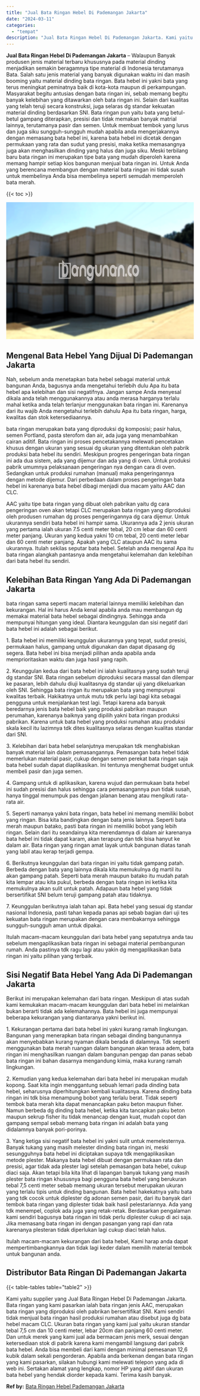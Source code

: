 ```yaml
---
title: "Jual Bata Ringan Hebel Di Pademangan Jakarta"
date: "2024-03-11"
categories: 
  - "tempat"
description: "Jual Bata Ringan Hebel Di Pademangan Jakarta. Kami yaitu supplier yang Jual Bata Ringan Hebel Di Pademangan Jakarta. Bata ringan yang kami pasarkan ialah bat..."
---
```


**Jual Bata Ringan Hebel Di Pademangan Jakarta** – Walaupun Banyak produsen jenis material terbaru khususnya pada material dinding menjadikan semakin beragamnya tipe material di Indonesia terutamanya Bata. Salah satu jenis material yang banyak digunakan waktu ini dan masih booming yaitu material dinding bata ringan. Bata hebel ini yakni bata yang terus meningkat peminatnya baik di kota-kota maupun di perkampungan. Masyarakat begitu antusias dengan bata ringan ini, sebab memang begitu banyak kelebihan yang ditawarkan oleh bata ringan ini. Selain dari kualitas yang telah teruji secara konstruksi, juga selaras dg standar kekuatan material dinding berdasarkan SNI. Bata ringan pun yaitu bata yang betul-betul gampang diterapkan, presisi dan tidak memakan banyak matrial lainnya, terutamanya pasir dan semen. Untuk membuat tembok yang lurus dan juga siku sungguh-sungguh mudah apabila anda mengerjakannya dengan memasang bata hebel ini, karena bata hebel ini dicetak dengan permukaan yang rata dan sudut yang presisi, maka ketika memasangnya juga akan menghasilkan dinding yang halus dan juga siku. Meski terbilang baru bata ringan ini merupakan tipe bata yang mudah diperoleh karena memang hampir setiap kios bangunan menjual bata ringan ini. Untuk Anda yang berencana membangun dengan material bata ringan ini tidak susah untuk membelinya Anda bisa membelinya seperti semudah memperoleh bata merah.

{{< toc >}}

![Jual Bata Ringan Hebel Di Pademangan Jakarta](/images/jual-hebel-murah-35.png)

## Mengenal Bata Hebel Yang Dijual Di Pademangan Jakarta

Nah, sebelum anda menetapkan bata hebel sebagai material untuk bangunan Anda, bagusnya anda mengetahui terlebih dulu Apa itu bata hebel apa kelebihan dan sisi negatifnya. Jangan sampe Anda menyesal dikala anda telah menggunakannya atau anda merasa harganya terlalu mahal ketika anda telah terlanjur menggunakan bata ringan ini. Karenanya dari itu wajib Anda mengetahui terlebih dahulu Apa itu bata ringan, harga, kwalitas dan stok ketersediaannya.

bata ringan merupakan bata yang diproduksi dg komposisi; pasir halus, semen Portland, pasta sterofom dan air, ada juga yang menambahkan cairan aditif. Bata ringan ini proses pencetakannya melewati pencetakan khusus dengan ukuran yang sesuai dg ukuran yang ditentukan oleh pabrik produksi bata hebel itu sendiri. Meskipun progres pengeringan bata ringan ini ada dua sistem, ada yang dijemur dan ada yang di oven. Untuk produksi pabrik umumnya pelaksanaan pengeringan nya dengan cara di oven. Sedangkan untuk produksi rumahan (manual) maka pengeringannya dengan metode dijemur. Dari perbedaan dalam proses pengeringan bata hebel ini karenanya bata hebel dibagi menjadi dua macam yaitu AAC dan CLC.

AAC yaitu tipe bata ringan yang dibuat oleh pabrikan yaitu dg cara pengeringan oven akan tetapi CLC merupakan bata ringan yang diproduksi oleh produsen rumahan dg proses pengeringannya dg cara dijemur. Untuk ukurannya sendiri bata hebel ini hampir sama. Ukurannya ada 2 jenis ukuran yang pertama ialah ukuran 7.5 centi meter tebal, 20 cm lebar dan 60 centi meter panjang. Ukuran yang kedua yakni 10 cm tebal, 20 centi meter lebar dan 60 centi meter panjang. Apakah yang CLC ataupun AAC itu sama ukurannya. Itulah sekilas seputar bata hebel. Setelah anda mengenal Apa itu bata ringan alangkah pantasnya anda mengetahui kelemahan dan kelebihan dari bata hebel itu sendiri.

## Kelebihan Bata Ringan Yang Ada Di Pademangan Jakarta

bata ringan sama seperti macam material lainnya memiliki kelebihan dan kekurangan. Hal ini harus Anda kenal apabila anda mau membangun dg memakai material bata hebel sebagai dindingnya. Sehingga anda mempunyai hitungan yang ideal. Diantara keunggulan dan sisi negatif dari bata hebel ini adalah sebagai berikut.

1\. Bata hebel ini memiliki keunggulan ukurannya yang tepat, sudut presisi, permukaan halus, gampang untuk digunakan dan dapat dipasang dg segera. Bata hebel ini bisa menjadi pilihan anda apabila anda memprioritaskan waktu dan juga hasil yang rapih.

2\. Keunggulan kedua dari bata hebel ini ialah kualitasnya yang sudah teruji dg standar SNI. Bata ringan sebelum diproduksi secara massal dan dilempar ke pasaran, lebih dahulu diuji kualitasnya dg standar uji yang dikeluarkan oleh SNI. Sehingga bata ringan itu merupakan bata yang mempunyai kwalitas terbaik. Hakikatnya untuk mutu tdk perlu lagi bagi kita sebagai pengguna untuk menjalankan test lagi. Tetapi karena ada banyak beredarnya jenis bata hebel baik yang produksi pabrikan maupun perumahan, karenanya baiknya yang dipilih yakni bata ringan produksi pabrikan. Karena untuk bata hebel yang produksi rumahan atau produksi skala kecil itu lazimnya tdk dites kualitasnya selaras dengan kualitas standar dari SNI.

3\. Kelebihan dari bata hebel selanjutnya merupakan tdk menghabiskan banyak material lain dalam pemasangannya. Pemasangan bata hebel tidak memerlukan material pasir, cukup dengan semen perekat bata ringan saja bata hebel sudah dapat diaplikasikan. Ini tentunya menghemat budget untuk membeli pasir dan juga semen.

4\. Gampang untuk di aplikasikan, karena wujud dan permukaan bata hebel ini sudah presisi dan halus sehingga cara pemasangannya pun tidak susah, hanya tinggal menumpuk pas dengan jalanan benang atau mengikuti rata-rata air.

5\. Seperti namanya yakni bata ringan, bata hebel ini memang memiliki bobot yang ringan. Bisa kita bandingkan dengan bata jenis lainnya. Seperti bata merah maupun batako, pasti bata ringan ini memiliki bobot yang lebih ringan. Selain dari itu seandainya kita merendamnya di dalam air karenanya bata hebel ini tidak dapat karam, akan terapung dan tdk bisa hanyut ke dalam air. Bata ringan yang ringan amat layak untuk bangunan diatas tanah yang labil atau kerap terjadi gempa.

6\. Berikutnya keunggulan dari bata ringan ini yaitu tidak gampang patah. Berbeda dengan bata yang lainnya dikala kita memukulnya dg martil itu akan gampang patah. Seperti bata merah maupun batako itu mudah patah kita lempar atau kita pukul, berbeda dengan bata ringan ini ketika kita memukulnya akan sulit untuk patah. Adapaun bata hebel yang tidak bersertifikat SNI belum teruji gampang patah atau tidaknya.

7\. Keunggulan berikutnya ialah tahan api. Bata hebel yang sesuai dg standar nasional Indonesia, pasti tahan kepada panas api sebab bagian dari uji tes kekuatan bata ringan merupakan dengan cara membakarnya sehingga sungguh-sungguh aman untuk dipakai.

Itulah macam-macam keunggulan dari bata hebel yang sepatutnya anda tau sebelum mengaplikasikan bata ringan ini sebagai material pembangunan rumah. Anda pastinya tdk ragu lagi atau yakin dg mengaplikasikan bata ringan ini yaitu pilihan yang terbaik.

## Sisi Negatif Bata Hebel Yang Ada Di Pademangan Jakarta

Berikut ini merupakan kelemahan dari bata ringan. Meskipun di atas sudah kami kemukakan macam-macam keunggulan dari bata hebel ini melainkan bukan berarti tidak ada kelemahannya. Bata hebel ini juga mempunyai beberapa kekurangan yang diantaranya yakni berikut ini.

1\. Kekurangan pertama dari bata hebel ini yakni kurang ramah lingkungan. Bangunan yang menerapkan bata ringan sebagai dinding bangunannya akan menyebabkan kurang nyaman dikala berada di dalamnya. Tdk seperti menggunakan bata merah ruangan dalam bangunan akan terasa adem, bata ringan ini menghasilkan ruangan dalam bangunan pengap dan panas sebab bata ringan ini bahan dasarnya mengandung kimia, maka kurang ramah lingkungan.

2\. Kemudian yang kedua kelemahan dari bata hebel ini merupakan mudah kopong. Saat kita ingin menggantung sebuah lemari pada dinding bata hebel, seharusnya diperhitungkan kembali kualitasnya. Karena dinding bata ringan ini tdk bisa menampung bobot yang terlalu berat. Tidak seperti tembok bata merah kita dapat menancapkan paku beton maupun fisher. Namun berbeda dg dinding bata hebel, ketika kita tancapkan paku beton maupun sekrup fisher itu tidak menancap dengan kuat, mudah copot dan gampang sempal sebab memang bata ringan ini adalah bata yang didalamnya banyak pori-porinya.

3\. Yang ketiga sisi negatif bata hebel ini yakni sulit untuk memelesternya. Banyak tukang yang masih melester dinding bata ringan ini, meski sesungguhnya bata hebel ini diciptakan supaya tdk mengaplikasikan metode plester. Makanya bata hebel dibuat dengan permukaan rata dan presisi, agar tidak ada plester lagi setelah pemasangan bata hebel, cukup diaci saja. Akan tetapi bila kita lihat di lapangan banyak tukang yang masih plester bata ringan khususnya bagi pengguna bata hebel yang berukuran tebal 7,5 centi meter sebab memang ukuran tersebut merupakan ukuran yang terlalu tipis untuk dinding bangunan. Bata hebel hakekatnya yaitu bata yang tdk cocok untuk diplester dg adonan semen pasir, dari itu banyak dari tembok bata ringan yang diplester tidak baik hasil pelestariannya. Ada yang tdk menempel, coplok ada juga yang retak-retak. Berdasarkan pengalaman kami sendiri bagusnya bata ringan ini tidak perlu diplester cukup di aci saja. Jika memasang bata ringan ini dengan pasangan yang rapi dan rata karenanya plesteran tidak diperlukan lagi cukup diaci telah halus.

Itulah macam-macam kekurangan dari bata hebel, Kami harap anda dapat mempertimbangkannya dan tidak lagi keder dalam memilih material tembok untuk bangunan anda.

## Distributor Bata Ringan Di Pademangan Jakarta

{{< table-tables table="table2" >}}

Kami yaitu supplier yang Jual Bata Ringan Hebel Di Pademangan Jakarta. Bata ringan yang kami pasarkan ialah bata ringan jenis AAC, merupakan bata ringan yang diproduksi oleh pabrikan bersertifikat SNI. Kami sendiri tidak menjual bata ringan hasil produksi rumahan atau disebut juga dg bata hebel macam CLC. Ukuran bata ringan yang kami jual yaitu ukuran standar tebal 7,5 cm dan 10 centi meter, lebar 20cm dan panjang 60 centi meter. Dan untuk merek yang kami jual ada bermacam jenis merk, sesuai dengan ketersediaan stok di pabrik karena kami mengambil langsung dari pabrik bata hebel. Anda bisa membeli dari kami dengan minimal pemesanan 12,6 kubik dalam sekali pengorderan. Apabila anda berkenan dengan bata ringan yang kami pasarkan, silakan hubungi kami melewati telepon yang ada di web ini. Sertakan alamat yang lengkap, nomor HP yang aktif dan ukuran bata hebel yang hendak diorder kepada kami. Terima kasih banyak.

**Ref by:** [Bata Ringan Hebel Pademangan Jakarta](https://id.wikipedia.org/wiki/Bata)
